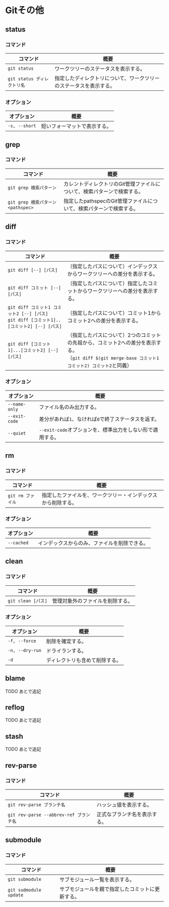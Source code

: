 # Gitその他

## status

### コマンド

| コマンド                    | 概要                                                         |
| --------------------------- | ------------------------------------------------------------ |
| `git status`                | ワークツリーのステータスを表示する。                         |
| `git status ディレクトリ名` | 指定したディレクトリについて、ワークツリーのステータスを表示する。 |

### オプション

| オプション    | 概要                         |
| ------------- | ---------------------------- |
| `-s, --short` | 短いフォーマットで表示する。 |

## grep

### コマンド

| コマンド                           | 概要                                                         |
| ---------------------------------- | ------------------------------------------------------------ |
| `git grep 検索パターン`            | カレントディレクトリのGit管理ファイルについて、検索パターンで検索する。 |
| `git grep 検索パターン <pathspec>` | 指定したpathspecのGit管理ファイルについて、検索パターンで検索する。 |

## diff

### コマンド

| コマンド                                                     | 概要                                                         |
| ------------------------------------------------------------ | ------------------------------------------------------------ |
| `git diff [--] [パス]`                                       | （指定したパスについて）インデックスからワークツリーへの差分を表示する。 |
| `git diff コミット [--] [パス]`                              | （指定したパスについて）指定したコミットからワークツリーへの差分を表示する。 |
| `git diff コミット1 コミット2 [--] [パス]`<br />`git diff [コミット1]..[コミット2] [--] [パス]` | （指定したパスについて）コミット1からコミット2への差分を表示する。 |
| `git diff [コミット1]...[コミット2] [--] [パス]`             | （指定したパスについて）2つのコミットの先祖から、コミット2への差分を表示する。<br />（`git diff $(git merge-base コミット1 コミット2) コミット2`と同義） |

### オプション

| オプション    | 概要                                                      |
| ------------- | --------------------------------------------------------- |
| `--name-only` | ファイル名のみ出力する。                                  |
| `--exit-code` | 差分があれば`1`、なければ`0`で終了ステータスを返す。      |
| `--quiet`     | `--exit-code`オプションを、標準出力をしない形で適用する。 |

## rm

### コマンド

| コマンド          | 概要                                                         |
| ----------------- | ------------------------------------------------------------ |
| `git rm ファイル` | 指定したファイルを、ワークツリー・インデックスから削除する。 |

### オプション

| オプション | 概要                                         |
| ---------- | -------------------------------------------- |
| `--cached` | インデックスからのみ、ファイルを削除できる。 |

## clean

### コマンド

| コマンド           | 概要                             |
| ------------------ | -------------------------------- |
| `git clean [パス]` | 管理対象外のファイルを削除する。 |

### オプション

| オプション      | 概要                           |
| --------------- | ------------------------------ |
| `-f, --force`   | 削除を確定する。               |
| `-n, --dry-run` | ドライランする。               |
| `-d`            | ディレクトリも含めて削除する。 |

## blame

TODO あとで追記

## reflog

TODO あとで追記

## stash

TODO あとで追記

## rev-parse

### コマンド

| コマンド                                | 概要                         |
| --------------------------------------- | ---------------------------- |
| `git rev-parse ブランチ名`              | ハッシュ値を表示する。       |
| `git rev-parse --abbrev-ref ブランチ名` | 正式なブランチ名を表示する。 |

## submodule

### コマンド

| コマンド               | 概要                                             |
| ---------------------- | ------------------------------------------------ |
| `git submodule`        | サブモジュール一覧を表示する。                   |
| `git sudmodule update` | サブモジュールを親で指定したコミットに更新する。 |
